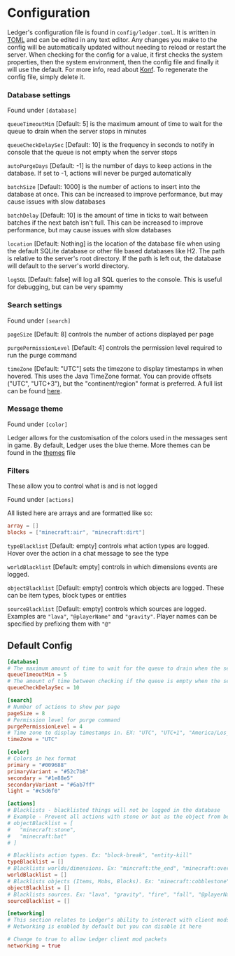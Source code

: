 # Configuration

Ledger's configuration file is found in `config/ledger.toml`.
It is written in [TOML](https://toml.io/en/) and can be edited in any text editor.
Any changes you make to the config will be automatically updated without needing to reload or restart the server.
When checking for the config for a value, it first checks the system properties,
then the system environment, then the config file and finally it will use the default.
For more info, read about [Konf](https://github.com/uchuhimo/konf).
To regenerate the config file, simply delete it.

### Database settings

Found under `[database]`

`queueTimeoutMin` [Default: 5] is the maximum amount of time to wait for the queue to drain when the server stops in minutes

`queueCheckDelaySec` [Default: 10] is the frequency in seconds to notify in console that the queue is not empty when the server stops

`autoPurgeDays` [Default: -1] is the number of days to keep actions in the database. If set to -1, actions will never be purged automatically

`batchSize` [Default: 1000] is the number of actions to insert into the database at once.
This can be increased to improve performance, but may cause issues with slow databases

`batchDelay` [Default: 10] is the amount of time in ticks to wait between batches if the next batch isn't full.
This can be increased to improve performance, but may cause issues with slow databases

`location` [Default: Nothing] is the location of the database file when using the default SQLite database or other file based databases like H2.
The path is relative to the server's root directory. If the path is left out, the database will default to the server's world directory.

`logSQL` [Default: false] will log all SQL queries to the console. This is useful for debugging, but can be very spammy

### Search settings

Found under `[search]`

`pageSize` [Default: 8] controls the number of actions displayed per page

`purgePermissionLevel` [Default: 4] controls the permission level required to run the purge command

`timeZone` [Default: "UTC"] sets the timezone to display timestamps in when hovered. 
This uses the Java TimeZone format. You can provide offsets ("UTC", "UTC+3"), but the "continent/region" format is preferred. A full list can be found [here](https://en.wikipedia.org/wiki/List_of_tz_database_time_zones).

### Message theme

Found under `[color]`

Ledger allows for the customisation of the colors used in the messages sent in game. 
By default, Ledger uses the blue theme. More themes can be found in the [themes](themes.md) file

### Filters

These allow you to control what is and is not logged

Found under `[actions]`

All listed here are arrays and are formatted like so:
```toml
array = []
blocks = ["minecraft:air", "minecraft:dirt"]
```

`typeBlacklist` [Default: empty] controls what action types are logged. Hover over the action in a chat message to see the type

`worldBlacklist` [Default: empty] controls in which dimensions events are logged.

`objectBlacklist` [Default: empty] controls which objects are logged. These can be item types, block types or entities

`sourceBlacklist` [Default: empty] controls which sources are logged. Examples are `"lava"`, `"@playerName"` and `"gravity"`. Player names can be specified by prefixing them with `"@"`

## Default Config
```toml
[database]
# The maximum amount of time to wait for the queue to drain when the server stops
queueTimeoutMin = 5
# The amount of time between checking if the queue is empty when the server stops
queueCheckDelaySec = 10

[search]
# Number of actions to show per page
pageSize = 8
# Permission level for purge command
purgePermissionLevel = 4
# Time zone to display timestamps in. EX: "UTC", "UTC+1", "America/Los_Angeles"
timeZone = "UTC"

[color]
# Colors in hex format
primary = "#009688"
primaryVariant = "#52c7b8"
secondary = "#1e88e5"
secondaryVariant = "#6ab7ff"
light = "#c5d6f0"

[actions]
# Blacklists - blacklisted things will not be logged in the database
# Example - Prevent all actions with stone or bat as the object from being logged
# objectBlacklist = [
#   "minecraft:stone",
#   "minecraft:bat"
# ]

# Blacklists action types. Ex: "block-break", "entity-kill"
typeBlacklist = []
# Blacklists worlds/dimensions. Ex: "mincraft:the_end", "minecraft:overworld"
worldBlacklist = []
# Blacklists objects (Items, Mobs, Blocks). Ex: "minecraft:cobblestone", "minecraft:blaze"
objectBlacklist = []
# Blacklists sources. Ex: "lava", "gravity", "fire", "fall", "@playerName"
sourceBlacklist = []

[networking]
# This section relates to Ledger's ability to interact with client mods for ease of use
# Networking is enabled by default but you can disable it here

# Change to true to allow Ledger client mod packets
networking = true
```